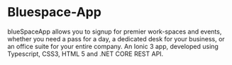 # Bluespace-App
blueSpaceApp allows you to signup for premier work-spaces and events, whether you need a pass for a day, a dedicated desk for your business, or an office suite for your entire company. An Ionic 3 app, developed using Typescript, CSS3, HTML 5 and .NET CORE REST API.

